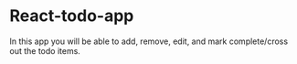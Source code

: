 # React-todo-app
In this app you will be able to add, remove, edit, and mark  complete/cross out the todo items. 
